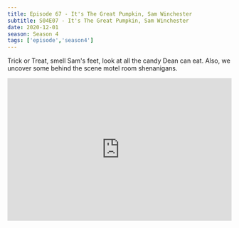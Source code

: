 ```yaml
---
title: Episode 67 - It's The Great Pumpkin, Sam Winchester
subtitle: S04E07 - It's The Great Pumpkin, Sam Winchester
date: 2020-12-01
season: Season 4
tags: ['episode','season4']
---
```


Trick or Treat, smell Sam's feet, look at all the candy Dean can eat. Also, we uncover some behind the scene motel room shenanigans.

<iframe src="https://cast.rocks/player/27557/Supernatural-67-It-s-the-Great-Pumpkin-Sam-Winchester.mp3?episodeTitle=Episode%2067%20-%20It's%20the%20Great%20Pumpkin%2C%20Sam%20Winchester&podcastTitle=Couple%20of%20Idjits&episodeDate=December%202nd%2C%202020&imageURL=https%3A%2F%2Fcast.rocks%2Fhosting%2F27557%2Ffeeds%2FCAURZ.jpg" style="border: none; min-height: 265px; max-height: 320px; max-width: 558px; min-width: 270px; width: 100%; height: 100%;" scrollbars="no"></iframe>
